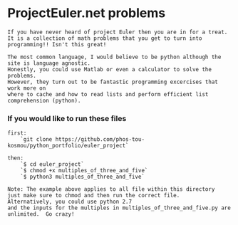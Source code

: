 # ProjectEuler.net problems

    If you have never heard of project Euler then you are in for a treat.  
    It is a collection of math problems that you get to turn into programming!! Isn't this great!

    The most common language, I would believe to be python although the site is language agnostic.  
    Honestly, you could use Matlab or even a calculator to solve the problems.  
    However, they turn out to be fantastic programming excercises that work more on 
    where to cache and how to read lists and perform efficient list comprehension (python).

### If you would like to run these files

    first: 
        `git clone https://github.com/phos-tou-kosmou/python_portfolio/euler_project`

    then:
        `$ cd euler_project`
        `$ chmod +x multiples_of_three_and_five`
        `$ python3 multiples_of_three_and_five`

    Note: The example above applies to all file within this directory
    just make sure to chmod and then run the correct file. 
    Alternatively, you could use python 2.7 
    and the inputs for the multiples in multiples_of_three_and_five.py are unlimited.  Go crazy! 
         